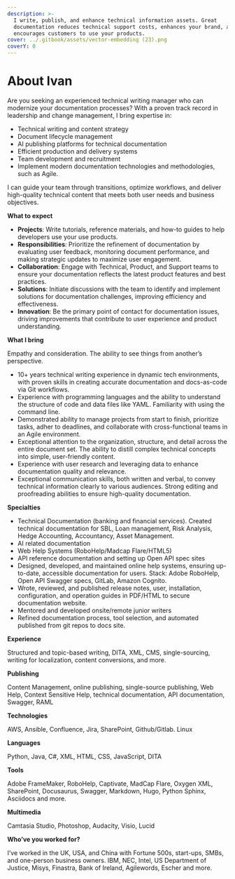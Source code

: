 ```yaml
---
description: >-
  I write, publish, and enhance technical information assets. Great
  documentation reduces technical support costs, enhances your brand, and
  encourages customers to use your products.
cover: ../.gitbook/assets/vector-embedding (23).png
coverY: 0
---
```


# About Ivan

Are you seeking an experienced technical writing manager who can modernize your documentation processes? With a proven track record in leadership and change management, I bring expertise in:

* Technical writing and content strategy&#x20;
* Document lifecycle management
* AI publishing platforms for technical documentation
* Efficient production and delivery systems&#x20;
* Team development and recruitment&#x20;
* Implement modern documentation technologies and methodologies, such as Agile.

I can guide your team through transitions, optimize workflows, and deliver high-quality technical content that meets both user needs and business objectives.

**What to expect**

* **Projects**: Write tutorials, reference materials, and how-to guides to help developers use your use products.&#x20;
* **Responsibilities**: Prioritize the refinement of documentation by evaluating user feedback, monitoring document performance, and making strategic updates to maximize user engagement.
* **Collaboration**: Engage with Technical, Product, and Support teams to ensure your documentation reflects the latest product features and best practices.&#x20;
* **Solutions**: Initiate discussions with the team to identify and implement solutions for documentation challenges, improving efficiency and effectiveness.&#x20;
* **Innovation**: Be the primary point of contact for documentation issues, driving improvements that contribute to user experience and product understanding.

**What I bring**

Empathy and consideration. The ability to see things from another’s perspective.&#x20;

* 10+ years technical writing experience in dynamic tech environments, with proven skills in creating accurate documentation and docs-as-code via Git workflows.&#x20;
* Experience with programming languages and the ability to understand the structure of code and data files like YAML. Familiarity with using the command line.&#x20;
* Demonstrated ability to manage projects from start to finish, prioritize tasks, adher to deadlines, and collaborate with cross-functional teams in an Agile environment.&#x20;
* Exceptional attention to the organization, structure, and detail across the entire document set. The ability to distill complex technical concepts into simple, user-friendly content.&#x20;
* Experience with user research and leveraging data to enhance documentation quality and relevance.&#x20;
* Exceptional communication skills, both written and verbal, to convey technical information clearly to various audiences. Strong editing and proofreading abilities to ensure high-quality documentation.

**Specialties**

* Technical Documentation (banking and financial services). Created technical documentation for SBL, Loan management, Risk Analysis, Hedge Accounting, Accountancy, Asset Management.
* AI related documentation
* Web Help Systems (RoboHelp/Madcap Flare/HTML5)
* API reference documentation and setting up Open API spec sites
* Designed, developed, and maintained online help systems, ensuring up-to-date, accessible documentation for users. Stack: Adobe RoboHelp, Open API Swagger specs, GitLab, Amazon Cognito.
* Wrote, reviewed, and published release notes, user, installation, configuration, and operation guides in PDF/HTML to secure documentation website.
* Mentored and developed onsite/remote junior writers
* Refined documentation process, tool selection, and automated published from git repos to docs site.

**Experience**

Structured and topic-based writing, DITA, XML, CMS, single-sourcing, writing for localization, content conversions, and more.

**Publishing**

Content Management, online publishing, single-source publishing, Web Help, Context Sensitive Help, technical documentation, API documentation, Swagger, RAML

**Technologies**

AWS, Ansible, Confluence, Jira, SharePoint, Github/Gitlab. Linux

**Languages**

Python, Java, C#, XML, HTML, CSS, JavaScript, DITA

**Tools**

Adobe FrameMaker, RoboHelp, Captivate, MadCap Flare, Oxygen XML, SharePoint, Docusaurus, Swagger, Markdown, Hugo, Python Sphinx, Asciidocs and more.

**Multimedia**

Camtasia Studio, Photoshop, Audacity, Visio, Lucid

**Who’ve you worked for?**

I’ve worked in the UK, USA, and China with Fortune 500s, start-ups, SMBs, and one-person business owners. IBM, NEC, Intel, US Department of Justice, Misys, Finastra, Bank of Ireland, Agilewords, Escher and more.

